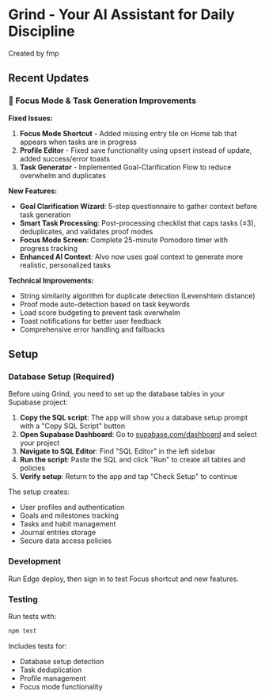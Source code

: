 # Grind - Your AI Assistant for Daily Discipline

Created by fmp

## Recent Updates

### 🎯 Focus Mode & Task Generation Improvements

**Fixed Issues:**
1. **Focus Mode Shortcut** - Added missing entry tile on Home tab that appears when tasks are in progress
2. **Profile Editor** - Fixed save functionality using upsert instead of update, added success/error toasts
3. **Task Generator** - Implemented Goal-Clarification Flow to reduce overwhelm and duplicates

**New Features:**
- **Goal Clarification Wizard**: 5-step questionnaire to gather context before task generation
- **Smart Task Processing**: Post-processing checklist that caps tasks (≤3), deduplicates, and validates proof modes
- **Focus Mode Screen**: Complete 25-minute Pomodoro timer with progress tracking
- **Enhanced AI Context**: Alvo now uses goal context to generate more realistic, personalized tasks

**Technical Improvements:**
- String similarity algorithm for duplicate detection (Levenshtein distance)
- Proof mode auto-detection based on task keywords
- Load score budgeting to prevent task overwhelm
- Toast notifications for better user feedback
- Comprehensive error handling and fallbacks

## Setup

### Database Setup (Required)

Before using Grind, you need to set up the database tables in your Supabase project:

1. **Copy the SQL script**: The app will show you a database setup prompt with a "Copy SQL Script" button
2. **Open Supabase Dashboard**: Go to [supabase.com/dashboard](https://supabase.com/dashboard) and select your project
3. **Navigate to SQL Editor**: Find "SQL Editor" in the left sidebar
4. **Run the script**: Paste the SQL and click "Run" to create all tables and policies
5. **Verify setup**: Return to the app and tap "Check Setup" to continue

The setup creates:
- User profiles and authentication
- Goals and milestones tracking  
- Tasks and habit management
- Journal entries storage
- Secure data access policies

### Development

Run Edge deploy, then sign in to test Focus shortcut and new features.

### Testing

Run tests with:
```bash
npm test
```

Includes tests for:
- Database setup detection
- Task deduplication
- Profile management
- Focus mode functionality
